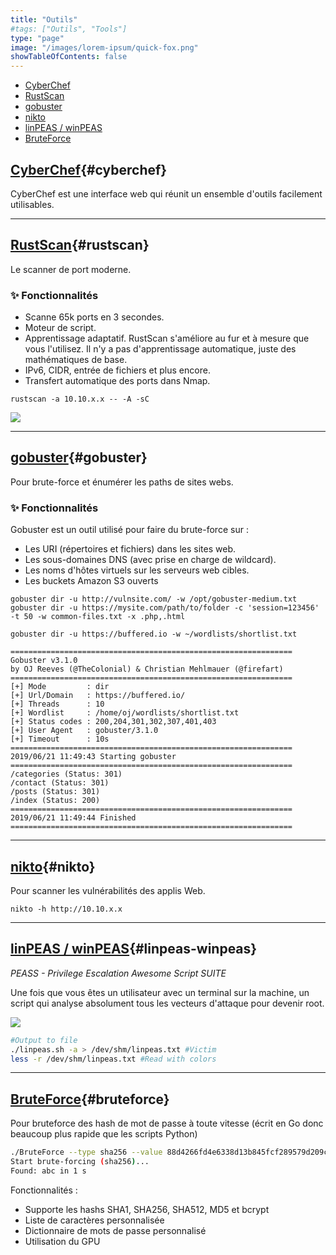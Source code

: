 ```yaml
---
title: "Outils"
#tags: ["Outils", "Tools"]
type: "page"
image: "/images/lorem-ipsum/quick-fox.png"
showTableOfContents: false
---
```


- [CyberChef](#cyberchef)
- [RustScan](#rustscan)
- [gobuster](#gobuster)
- [nikto](#nikto)
- [linPEAS / winPEAS](#linpeas-winpeas)
- [BruteForce](#bruteforce)

## [CyberChef](https://securitiie.iiens.net/cyberchef/){#cyberchef}

CyberChef est une interface web qui réunit un ensemble d'outils facilement utilisables.

---

## [RustScan](https://github.com/RustScan/RustScan){#rustscan}

Le scanner de port moderne.

### :sparkles: Fonctionnalités

 - Scanne 65k ports en 3 secondes.
 - Moteur de script.
 - Apprentissage adaptatif. RustScan s'améliore au fur et à mesure que vous l'utilisez. Il n'y a pas d'apprentissage automatique, juste des mathématiques de base.
 - IPv6, CIDR, entrée de fichiers et plus encore.
 - Transfert automatique des ports dans Nmap.

```
rustscan -a 10.10.x.x -- -A -sC
```

![](/cli/rustscan.gif)


---

## [gobuster](https://github.com/OJ/gobuster){#gobuster}

Pour brute-force et énumérer les paths de sites webs.

### :sparkles: Fonctionnalités

Gobuster est un outil utilisé pour faire du brute-force sur :

 - Les URI (répertoires et fichiers) dans les sites web.
 - Les sous-domaines DNS (avec prise en charge de wildcard).
 - Les noms d'hôtes virtuels sur les serveurs web cibles.
 - Les buckets Amazon S3 ouverts

```
gobuster dir -u http://vulnsite.com/ -w /opt/gobuster-medium.txt
gobuster dir -u https://mysite.com/path/to/folder -c 'session=123456' -t 50 -w common-files.txt -x .php,.html
```

```
gobuster dir -u https://buffered.io -w ~/wordlists/shortlist.txt

===============================================================
Gobuster v3.1.0
by OJ Reeves (@TheColonial) & Christian Mehlmauer (@firefart)
===============================================================
[+] Mode         : dir
[+] Url/Domain   : https://buffered.io/
[+] Threads      : 10
[+] Wordlist     : /home/oj/wordlists/shortlist.txt
[+] Status codes : 200,204,301,302,307,401,403
[+] User Agent   : gobuster/3.1.0
[+] Timeout      : 10s
===============================================================
2019/06/21 11:49:43 Starting gobuster
===============================================================
/categories (Status: 301)
/contact (Status: 301)
/posts (Status: 301)
/index (Status: 200)
===============================================================
2019/06/21 11:49:44 Finished
===============================================================
```

---

## [nikto](https://github.com/sullo/nikto){#nikto}

Pour scanner les vulnérabilités des applis Web.

```
nikto -h http://10.10.x.x
```

---

## [linPEAS / winPEAS](https://github.com/carlospolop/privilege-escalation-awesome-scripts-suite/){#linpeas-winpeas}

*PEASS - Privilege Escalation Awesome Script SUITE*

Une fois que vous êtes un utilisateur avec un terminal sur la machine, un script qui analyse absolument tous les vecteurs d'attaque pour devenir root.

![](/cli/linpeas.png)

```sh
#Output to file
./linpeas.sh -a > /dev/shm/linpeas.txt #Victim
less -r /dev/shm/linpeas.txt #Read with colors
```
---

## [BruteForce](https://github.com/carlospolop/privilege-escalation-awesome-scripts-suite/){#bruteforce}

Pour bruteforce des hash de mot de passe à toute vitesse (écrit en Go donc beaucoup plus rapide que les scripts Python)

```sh
./BruteForce --type sha256 --value 88d4266fd4e6338d13b845fcf289579d209c897823b9217da3e161936f031589
Start brute-forcing (sha256)...
Found: abc in 1 s
```

Fonctionnalités :
- Supporte les hashs SHA1, SHA256, SHA512, MD5 et bcrypt 
- Liste de caractères personnalisée
- Dictionnaire de mots de passe personnalisé
- Utilisation du GPU
